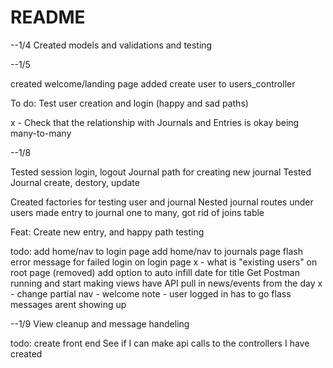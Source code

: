 # README
--1/4
Created models and validations and testing

--1/5

created welcome/landing page
added create user to users_controller

To do:
Test user creation and login
(happy and sad paths)

x - Check that the relationship with Journals and Entries is okay being many-to-many

--1/8

Tested session login, logout
Journal path for creating new journal
Tested Journal create, destory, update

Created factories for testing user and journal
Nested journal routes under users
made entry to journal one to many, got rid of joins table

Feat: Create new entry, and happy path testing

todo:
add home/nav to login page
add home/nav to journals page
flash error message for failed login on login page
x - what is "existing users" on root page (removed)
add option to auto infill date for title
Get Postman running and start making views
have API pull in news/events from the day
x - change partial nav - welcome note - user logged in has to go
flass messages arent showing up

--1/9
View cleanup and message handeling

todo:
create front end
See if I can make api calls to the controllers I have created



